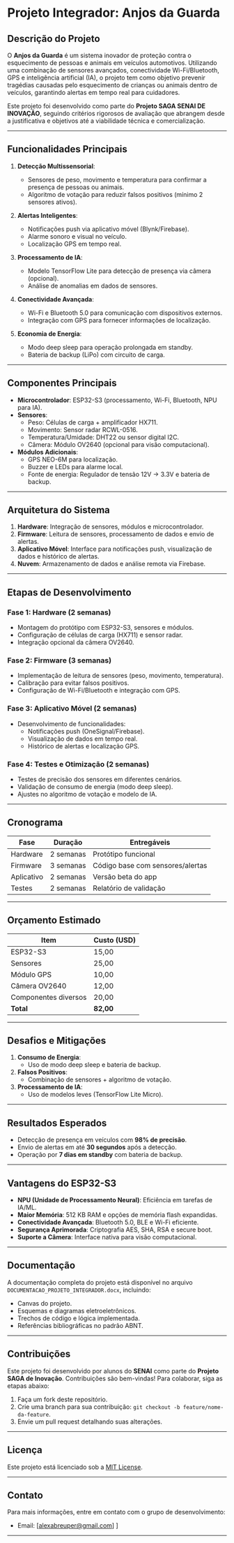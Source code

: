 # Projeto Integrador: **Anjos da Guarda**

## Descrição do Projeto
O **Anjos da Guarda** é um sistema inovador de proteção contra o esquecimento de pessoas e animais em veículos automotivos. Utilizando uma combinação de sensores avançados, conectividade Wi-Fi/Bluetooth, GPS e inteligência artificial (IA), o projeto tem como objetivo prevenir tragédias causadas pelo esquecimento de crianças ou animais dentro de veículos, garantindo alertas em tempo real para cuidadores.

Este projeto foi desenvolvido como parte do **Projeto SAGA SENAI DE INOVAÇÃO**, seguindo critérios rigorosos de avaliação que abrangem desde a justificativa e objetivos até a viabilidade técnica e comercialização.

---

## Funcionalidades Principais
1. **Detecção Multissensorial**:
   - Sensores de peso, movimento e temperatura para confirmar a presença de pessoas ou animais.
   - Algoritmo de votação para reduzir falsos positivos (mínimo 2 sensores ativos).

2. **Alertas Inteligentes**:
   - Notificações push via aplicativo móvel (Blynk/Firebase).
   - Alarme sonoro e visual no veículo.
   - Localização GPS em tempo real.

3. **Processamento de IA**:
   - Modelo TensorFlow Lite para detecção de presença via câmera (opcional).
   - Análise de anomalias em dados de sensores.

4. **Conectividade Avançada**:
   - Wi-Fi e Bluetooth 5.0 para comunicação com dispositivos externos.
   - Integração com GPS para fornecer informações de localização.

5. **Economia de Energia**:
   - Modo deep sleep para operação prolongada em standby.
   - Bateria de backup (LiPo) com circuito de carga.

---

## Componentes Principais
- **Microcontrolador**: ESP32-S3 (processamento, Wi-Fi, Bluetooth, NPU para IA).
- **Sensores**:
  - Peso: Células de carga + amplificador HX711.
  - Movimento: Sensor radar RCWL-0516.
  - Temperatura/Umidade: DHT22 ou sensor digital I2C.
  - Câmera: Módulo OV2640 (opcional para visão computacional).
- **Módulos Adicionais**:
  - GPS NEO-6M para localização.
  - Buzzer e LEDs para alarme local.
  - Fonte de energia: Regulador de tensão 12V → 3.3V e bateria de backup.

---

## Arquitetura do Sistema
1. **Hardware**: Integração de sensores, módulos e microcontrolador.
2. **Firmware**: Leitura de sensores, processamento de dados e envio de alertas.
3. **Aplicativo Móvel**: Interface para notificações push, visualização de dados e histórico de alertas.
4. **Nuvem**: Armazenamento de dados e análise remota via Firebase.

---

## Etapas de Desenvolvimento
### Fase 1: Hardware (2 semanas)
- Montagem do protótipo com ESP32-S3, sensores e módulos.
- Configuração de células de carga (HX711) e sensor radar.
- Integração opcional da câmera OV2640.

### Fase 2: Firmware (3 semanas)
- Implementação de leitura de sensores (peso, movimento, temperatura).
- Calibração para evitar falsos positivos.
- Configuração de Wi-Fi/Bluetooth e integração com GPS.

### Fase 3: Aplicativo Móvel (2 semanas)
- Desenvolvimento de funcionalidades:
  - Notificações push (OneSignal/Firebase).
  - Visualização de dados em tempo real.
  - Histórico de alertas e localização GPS.

### Fase 4: Testes e Otimização (2 semanas)
- Testes de precisão dos sensores em diferentes cenários.
- Validação de consumo de energia (modo deep sleep).
- Ajustes no algoritmo de votação e modelo de IA.

---

## Cronograma
| Fase              | Duração   | Entregáveis                  |
|--------------------|-----------|------------------------------|
| Hardware          | 2 semanas | Protótipo funcional          |
| Firmware          | 3 semanas | Código base com sensores/alertas |
| Aplicativo        | 2 semanas | Versão beta do app           |
| Testes            | 2 semanas | Relatório de validação       |

---

## Orçamento Estimado
| Item                  | Custo (USD) |
|-----------------------|-------------|
| ESP32-S3             | 15,00       |
| Sensores             | 25,00       |
| Módulo GPS           | 10,00       |
| Câmera OV2640        | 12,00       |
| Componentes diversos | 20,00       |
| **Total**            | **82,00**   |

---

## Desafios e Mitigações
1. **Consumo de Energia**:
   - Uso de modo deep sleep e bateria de backup.
2. **Falsos Positivos**:
   - Combinação de sensores + algoritmo de votação.
3. **Processamento de IA**:
   - Uso de modelos leves (TensorFlow Lite Micro).

---

## Resultados Esperados
- Detecção de presença em veículos com **98% de precisão**.
- Envio de alertas em até **30 segundos** após a detecção.
- Operação por **7 dias em standby** com bateria de backup.

---

## Vantagens do ESP32-S3
- **NPU (Unidade de Processamento Neural)**: Eficiência em tarefas de IA/ML.
- **Maior Memória**: 512 KB RAM e opções de memória flash expandidas.
- **Conectividade Avançada**: Bluetooth 5.0, BLE e Wi-Fi eficiente.
- **Segurança Aprimorada**: Criptografia AES, SHA, RSA e secure boot.
- **Suporte a Câmera**: Interface nativa para visão computacional.

---

## Documentação
A documentação completa do projeto está disponível no arquivo `DOCUMENTACAO_PROJETO_INTEGRADOR.docx`, incluindo:
- Canvas do projeto.
- Esquemas e diagramas eletroeletrônicos.
- Trechos de código e lógica implementada.
- Referências bibliográficas no padrão ABNT.

---

## Contribuições
Este projeto foi desenvolvido por alunos do **SENAI** como parte do **Projeto SAGA de Inovação**. Contribuições são bem-vindas! Para colaborar, siga as etapas abaixo:
1. Faça um fork deste repositório.
2. Crie uma branch para sua contribuição: `git checkout -b feature/nome-da-feature`.
3. Envie um pull request detalhando suas alterações.

---

## Licença
Este projeto está licenciado sob a [MIT License](LICENSE).

---

## Contato
Para mais informações, entre em contato com o grupo de desenvolvimento:
- Email: [alexabreuper@gmail.com]
]

---